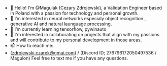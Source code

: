- 👋 Hello! I'm @Magulak (Cezary Zdrojewski), a Validation Engineer based in Poland with a passion for technology and personal growth. 
- 👀 I’m interested in neural networks especialy object recognition , generative AI and natural launguage processing.
- 🌱 I’m currently learning tensorflow, pywinauto
- 💞️ I'm interested in collaborating on projects that align with my passions and will contribute to my personal development in those areas.
- 📫 How to reach me:
- (zdrojewski.czarek@gmai.com) / (Discord ID; 276796172050497536 / Magulon) Feel free to text me if you have any questions.

<!---
Magulak/Magulak is a ✨ special ✨ repository because its `README.md` (this file) appears on your GitHub profile.
You can click the Preview link to take a look at your changes.
--->
